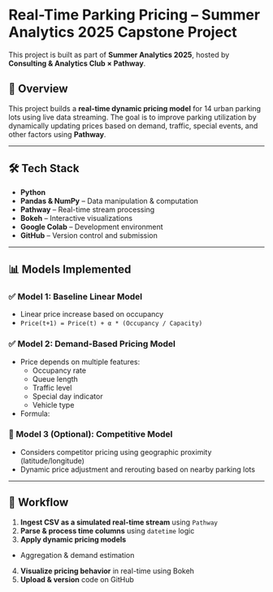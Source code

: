 # Real-Time Parking Pricing – Summer Analytics 2025 Capstone Project

This project is built as part of **Summer Analytics 2025**, hosted by **Consulting & Analytics Club × Pathway**.

## 📌 Overview

This project builds a **real-time dynamic pricing model** for 14 urban parking lots using live data streaming. The goal is to improve parking utilization by dynamically updating prices based on demand, traffic, special events, and other factors using **Pathway**.

---

## 🛠️ Tech Stack

- **Python**
- **Pandas & NumPy** – Data manipulation & computation
- **Pathway** – Real-time stream processing
- **Bokeh** – Interactive visualizations
- **Google Colab** – Development environment
- **GitHub** – Version control and submission

---

## 📊 Models Implemented

### ✅ Model 1: Baseline Linear Model
- Linear price increase based on occupancy
- `Price(t+1) = Price(t) + α * (Occupancy / Capacity)`

### ✅ Model 2: Demand-Based Pricing Model
- Price depends on multiple features:
  - Occupancy rate
  - Queue length
  - Traffic level
  - Special day indicator
  - Vehicle type
- Formula:
### 🔁 Model 3 (Optional): Competitive Model
- Considers competitor pricing using geographic proximity (latitude/longitude)
- Dynamic price adjustment and rerouting based on nearby parking lots

---
## 🧠 Workflow

1. **Ingest CSV as a simulated real-time stream** using `Pathway`
2. **Parse & process time columns** using `datetime` logic
3. **Apply dynamic pricing models**
 - Aggregation & demand estimation
4. **Visualize pricing behavior** in real-time using Bokeh
5. **Upload & version** code on GitHub

